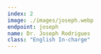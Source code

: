 ```yaml
---
index: 2
image: ./images/joseph.webp
endpoint: joseph
name: Dr. Joseph Rodrigues
class: "English In-charge"
---
```

